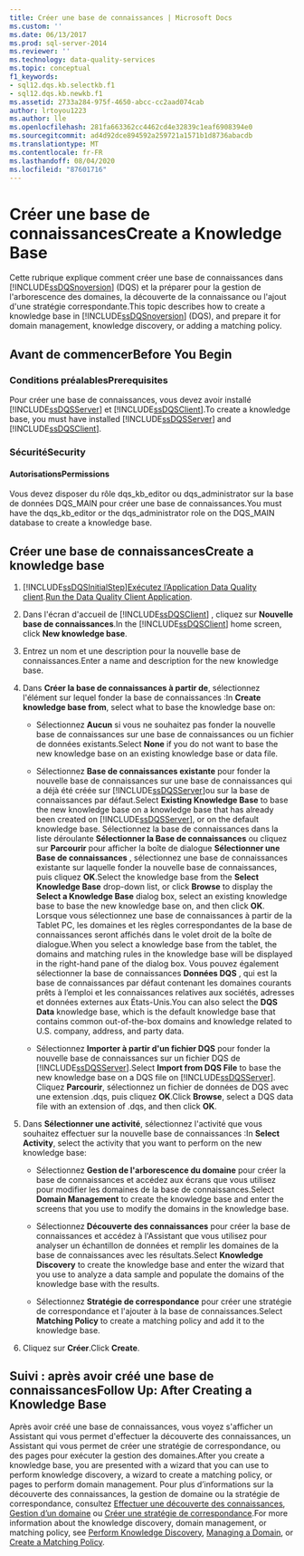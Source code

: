 ```yaml
---
title: Créer une base de connaissances | Microsoft Docs
ms.custom: ''
ms.date: 06/13/2017
ms.prod: sql-server-2014
ms.reviewer: ''
ms.technology: data-quality-services
ms.topic: conceptual
f1_keywords:
- sql12.dqs.kb.selectkb.f1
- sql12.dqs.kb.newkb.f1
ms.assetid: 2733a284-975f-4650-abcc-cc2aad074cab
author: lrtoyou1223
ms.author: lle
ms.openlocfilehash: 281fa663362cc4462cd4e32839c1eaf6908394e0
ms.sourcegitcommit: ad4d92dce894592a259721a1571b1d8736abacdb
ms.translationtype: MT
ms.contentlocale: fr-FR
ms.lasthandoff: 08/04/2020
ms.locfileid: "87601716"
---
```

# <a name="create-a-knowledge-base"></a><span data-ttu-id="b0ed6-102">Créer une base de connaissances</span><span class="sxs-lookup"><span data-stu-id="b0ed6-102">Create a Knowledge Base</span></span>
  <span data-ttu-id="b0ed6-103">Cette rubrique explique comment créer une base de connaissances dans [!INCLUDE[ssDQSnoversion](../includes/ssdqsnoversion-md.md)] (DQS) et la préparer pour la gestion de l'arborescence des domaines, la découverte de la connaissance ou l'ajout d'une stratégie correspondante.</span><span class="sxs-lookup"><span data-stu-id="b0ed6-103">This topic describes how to create a knowledge base in [!INCLUDE[ssDQSnoversion](../includes/ssdqsnoversion-md.md)] (DQS), and prepare it for domain management, knowledge discovery, or adding a matching policy.</span></span>  
  
##  <a name="before-you-begin"></a><a name="BeforeYouBegin"></a> <span data-ttu-id="b0ed6-104">Avant de commencer</span><span class="sxs-lookup"><span data-stu-id="b0ed6-104">Before You Begin</span></span>  
  
###  <a name="prerequisites"></a><a name="Prerequisites"></a> <span data-ttu-id="b0ed6-105">Conditions préalables</span><span class="sxs-lookup"><span data-stu-id="b0ed6-105">Prerequisites</span></span>  
 <span data-ttu-id="b0ed6-106">Pour créer une base de connaissances, vous devez avoir installé [!INCLUDE[ssDQSServer](../includes/ssdqsserver-md.md)] et [!INCLUDE[ssDQSClient](../includes/ssdqsclient-md.md)].</span><span class="sxs-lookup"><span data-stu-id="b0ed6-106">To create a knowledge base, you must have installed [!INCLUDE[ssDQSServer](../includes/ssdqsserver-md.md)] and [!INCLUDE[ssDQSClient](../includes/ssdqsclient-md.md)].</span></span>  
  
###  <a name="security"></a><a name="Security"></a> <span data-ttu-id="b0ed6-107">Sécurité</span><span class="sxs-lookup"><span data-stu-id="b0ed6-107">Security</span></span>  
  
####  <a name="permissions"></a><a name="Permissions"></a> <span data-ttu-id="b0ed6-108">Autorisations</span><span class="sxs-lookup"><span data-stu-id="b0ed6-108">Permissions</span></span>  
 <span data-ttu-id="b0ed6-109">Vous devez disposer du rôle dqs_kb_editor ou dqs_administrator sur la base de données DQS_MAIN pour créer une base de connaissances.</span><span class="sxs-lookup"><span data-stu-id="b0ed6-109">You must have the dqs_kb_editor or the dqs_administrator role on the DQS_MAIN database to create a knowledge base.</span></span>  
  
##  <a name="create-a-knowledge-base"></a><a name="Createaknowledgebase"></a><span data-ttu-id="b0ed6-110">Créer une base de connaissances</span><span class="sxs-lookup"><span data-stu-id="b0ed6-110">Create a knowledge base</span></span>  
  
1.  [!INCLUDE[ssDQSInitialStep](../includes/ssdqsinitialstep-md.md)]<span data-ttu-id="b0ed6-111">[Exécutez l’Application Data Quality client](../../2014/data-quality-services/run-the-data-quality-client-application.md).</span><span class="sxs-lookup"><span data-stu-id="b0ed6-111">[Run the Data Quality Client Application](../../2014/data-quality-services/run-the-data-quality-client-application.md).</span></span>  
  
2.  <span data-ttu-id="b0ed6-112">Dans l'écran d'accueil de [!INCLUDE[ssDQSClient](../includes/ssdqsclient-md.md)] , cliquez sur **Nouvelle base de connaissances**.</span><span class="sxs-lookup"><span data-stu-id="b0ed6-112">In the [!INCLUDE[ssDQSClient](../includes/ssdqsclient-md.md)] home screen, click **New knowledge base**.</span></span>  
  
3.  <span data-ttu-id="b0ed6-113">Entrez un nom et une description pour la nouvelle base de connaissances.</span><span class="sxs-lookup"><span data-stu-id="b0ed6-113">Enter a name and description for the new knowledge base.</span></span>  
  
4.  <span data-ttu-id="b0ed6-114">Dans **Créer la base de connaissances à partir de**, sélectionnez l'élément sur lequel fonder la base de connaissances :</span><span class="sxs-lookup"><span data-stu-id="b0ed6-114">In **Create knowledge base from**, select what to base the knowledge base on:</span></span>  
  
    -   <span data-ttu-id="b0ed6-115">Sélectionnez **Aucun** si vous ne souhaitez pas fonder la nouvelle base de connaissances sur une base de connaissances ou un fichier de données existants.</span><span class="sxs-lookup"><span data-stu-id="b0ed6-115">Select **None** if you do not want to base the new knowledge base on an existing knowledge base or data file.</span></span>  
  
    -   <span data-ttu-id="b0ed6-116">Sélectionnez **Base de connaissances existante** pour fonder la nouvelle base de connaissances sur une base de connaissances qui a déjà été créée sur [!INCLUDE[ssDQSServer](../includes/ssdqsserver-md.md)]ou sur la base de connaissances par défaut.</span><span class="sxs-lookup"><span data-stu-id="b0ed6-116">Select **Existing Knowledge Base** to base the new knowledge base on a knowledge base that has already been created on [!INCLUDE[ssDQSServer](../includes/ssdqsserver-md.md)], or on the default knowledge base.</span></span> <span data-ttu-id="b0ed6-117">Sélectionnez la base de connaissances dans la liste déroulante **Sélectionner la Base de connaissances** ou cliquez sur **Parcourir** pour afficher la boîte de dialogue **Sélectionner une Base de connaissances** , sélectionnez une base de connaissances existante sur laquelle fonder la nouvelle base de connaissances, puis cliquez **OK**.</span><span class="sxs-lookup"><span data-stu-id="b0ed6-117">Select the knowledge base from the **Select Knowledge Base** drop-down list, or click **Browse** to display the **Select a Knowledge Base** dialog box, select an existing knowledge base to base the new knowledge base on, and then click **OK**.</span></span> <span data-ttu-id="b0ed6-118">Lorsque vous sélectionnez une base de connaissances à partir de la Tablet PC, les domaines et les règles correspondantes de la base de connaissances seront affichés dans le volet droit de la boîte de dialogue.</span><span class="sxs-lookup"><span data-stu-id="b0ed6-118">When you select a knowledge base from the tablet, the domains and matching rules in the knowledge base will be displayed in the right-hand pane of the dialog box.</span></span> <span data-ttu-id="b0ed6-119">Vous pouvez également sélectionner la base de connaissances **Données DQS** , qui est la base de connaissances par défaut contenant les domaines courants prêts à l’emploi et les connaissances relatives aux sociétés, adresses et données externes aux États-Unis.</span><span class="sxs-lookup"><span data-stu-id="b0ed6-119">You can also select the **DQS Data** knowledge base, which is the default knowledge base that contains common out-of-the-box domains and knowledge related to U.S. company, address, and party data.</span></span>  
  
    -   <span data-ttu-id="b0ed6-120">Sélectionnez **Importer à partir d'un fichier DQS** pour fonder la nouvelle base de connaissances sur un fichier DQS de [!INCLUDE[ssDQSServer](../includes/ssdqsserver-md.md)].</span><span class="sxs-lookup"><span data-stu-id="b0ed6-120">Select **Import from DQS File** to base the new knowledge base on a DQS file on [!INCLUDE[ssDQSServer](../includes/ssdqsserver-md.md)].</span></span> <span data-ttu-id="b0ed6-121">Cliquez **Parcourir**, sélectionnez un fichier de données de DQS avec une extension .dqs, puis cliquez **OK**.</span><span class="sxs-lookup"><span data-stu-id="b0ed6-121">Click **Browse**, select a DQS data file with an extension of .dqs, and then click **OK**.</span></span>  
  
5.  <span data-ttu-id="b0ed6-122">Dans **Sélectionner une activité**, sélectionnez l'activité que vous souhaitez effectuer sur la nouvelle base de connaissances :</span><span class="sxs-lookup"><span data-stu-id="b0ed6-122">In **Select Activity**, select the activity that you want to perform on the new knowledge base:</span></span>  
  
    -   <span data-ttu-id="b0ed6-123">Sélectionnez **Gestion de l'arborescence du domaine** pour créer la base de connaissances et accédez aux écrans que vous utilisez pour modifier les domaines de la base de connaissances.</span><span class="sxs-lookup"><span data-stu-id="b0ed6-123">Select **Domain Management** to create the knowledge base and enter the screens that you use to modify the domains in the knowledge base.</span></span>  
  
    -   <span data-ttu-id="b0ed6-124">Sélectionnez **Découverte des connaissances** pour créer la base de connaissances et accédez à l'Assistant que vous utilisez pour analyser un échantillon de données et remplir les domaines de la base de connaissances avec les résultats.</span><span class="sxs-lookup"><span data-stu-id="b0ed6-124">Select **Knowledge Discovery** to create the knowledge base and enter the wizard that you use to analyze a data sample and populate the domains of the knowledge base with the results.</span></span>  
  
    -   <span data-ttu-id="b0ed6-125">Sélectionnez **Stratégie de correspondance** pour créer une stratégie de correspondance et l'ajouter à la base de connaissances.</span><span class="sxs-lookup"><span data-stu-id="b0ed6-125">Select **Matching Policy** to create a matching policy and add it to the knowledge base.</span></span>  
  
6.  <span data-ttu-id="b0ed6-126">Cliquez sur **Créer**.</span><span class="sxs-lookup"><span data-stu-id="b0ed6-126">Click **Create**.</span></span>  
  
##  <a name="follow-up-after-creating-a-knowledge-base"></a><a name="FollowUp"></a><span data-ttu-id="b0ed6-127">Suivi : après avoir créé une base de connaissances</span><span class="sxs-lookup"><span data-stu-id="b0ed6-127">Follow Up: After Creating a Knowledge Base</span></span>  
 <span data-ttu-id="b0ed6-128">Après avoir créé une base de connaissances, vous voyez s'afficher un Assistant qui vous permet d'effectuer la découverte des connaissances, un Assistant qui vous permet de créer une stratégie de correspondance, ou des pages pour exécuter la gestion des domaines.</span><span class="sxs-lookup"><span data-stu-id="b0ed6-128">After you create a knowledge base, you are presented with a wizard that you can use to perform knowledge discovery, a wizard to create a matching policy, or pages to perform domain management.</span></span> <span data-ttu-id="b0ed6-129">Pour plus d’informations sur la découverte des connaissances, la gestion de domaine ou la stratégie de correspondance, consultez [Effectuer une découverte des connaissances](../../2014/data-quality-services/perform-knowledge-discovery.md), [Gestion d’un domaine](../../2014/data-quality-services/managing-a-domain.md) ou [Créer une stratégie de correspondance](../../2014/data-quality-services/create-a-matching-policy.md).</span><span class="sxs-lookup"><span data-stu-id="b0ed6-129">For more information about the knowledge discovery, domain management, or matching policy, see [Perform Knowledge Discovery](../../2014/data-quality-services/perform-knowledge-discovery.md), [Managing a Domain](../../2014/data-quality-services/managing-a-domain.md), or [Create a Matching Policy](../../2014/data-quality-services/create-a-matching-policy.md).</span></span>  
  
  
